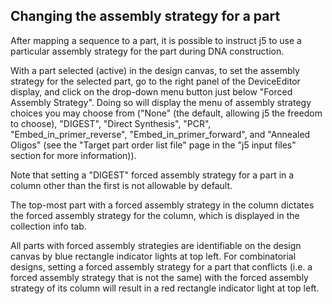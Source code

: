 ## Changing the assembly strategy for a part

After mapping a sequence to a part, it is possible to instruct j5 to use a particular assembly strategy for the part during DNA construction.

With a part selected (active) in the design canvas, to set the assembly strategy for the selected part, go to the right panel of the DeviceEditor display, and click on the drop-down menu button just below "Forced Assembly Strategy". Doing so will display the menu of assembly strategy choices you may choose from ("None" (the default, allowing j5 the freedom to choose), "DIGEST", "Direct Synthesis", "PCR", "Embed_in_primer_reverse", "Embed_in_primer_forward", and "Annealed Oligos" (see the "Target part order list file" page in the "j5 input files" section for more information)).

Note that setting a "DIGEST" forced assembly strategy for a part in a column other than the first is not allowable by default.

The top-most part with a forced assembly strategy in the column dictates the forced assembly strategy for the column, which is displayed in the collection info tab.

All parts with forced assembly strategies are identifiable on the design canvas by blue rectangle indicator lights at top left. For combinatorial designs, setting a forced assembly strategy for a part that conflicts (i.e. a forced assembly strategy that is not the same) with the forced assembly strategy of its column will result in a red rectangle indicator light at top left.